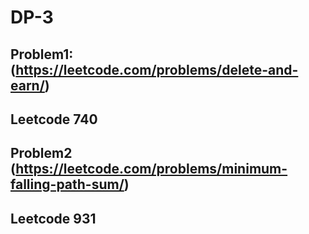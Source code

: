 # DP-3

## Problem1: (https://leetcode.com/problems/delete-and-earn/)
## Leetcode 740


## Problem2 (https://leetcode.com/problems/minimum-falling-path-sum/)
## Leetcode 931